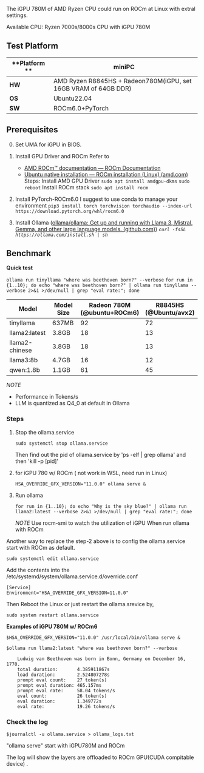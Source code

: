 
The iGPU 780M of AMD Ryzen CPU could run on ROCm at Linux with extral settings. 

Available CPU: Ryzen 7000s/8000s CPU with iGPU 780M

## Test Platform

| **Platform ** | **miniPC**                                                      |
| ------------- | --------------------------------------------------------------- |
| **HW**        | AMD Ryzen R8845HS + Radeon780M(iGPU, set 16GB VRAM of 64GB DDR) |
| **OS**        | Ubuntu22.04                                                     |
| **SW**        | ROCm6.0+PyTorch                                                 |


## Prerequisites
0. Set UMA for iGPU in BIOS.
1. Install GPU Driver and ROCm
	Refer to 
	 - [AMD ROCm™ documentation — ROCm Documentation](https://rocmdocs.amd.com/en/latest/)
	 - [Ubuntu native installation — ROCm installation (Linux) (amd.com)](https://rocm.docs.amd.com/projects/install-on-linux/en/latest/how-to/native-install/ubuntu.html) 
	Steps:
		Install AMD GPU Driver
		`sudo apt install amdgpu-dkms`
		`sudo reboot`
		Install ROCm stack
		`sudo apt install rocm`

2. Install PyTorch-ROCm6.0
	I suggest to use conda to manage your environment
	`pip3 install torch torchvision torchaudio --index-url https://download.pytorch.org/whl/rocm6.0`

3. Install Ollama ([ollama/ollama: Get up and running with Llama 3, Mistral, Gemma, and other large language models. (github.com)](https://github.com/ollama/ollama))
	*`curl -fsSL https://ollama.com/install.sh | sh`*

## Benchmark

**Quick test**

`ollama run tinyllama "where was beethoven born?" --verbose`
`for run in {1..10}; do echo "where was beethoven born?" | ollama run tinyllama --verbose 2>&1 >/dev/null | grep "eval rate:"; done`   

| Model          | Model Size | Radeon 780M<br>(@ubuntu+ROCm6) | R8845HS<br>(@Ubuntu/avx2) |
| -------------- | ---------- | --------------------------- | -------------------- |
| tinyllama      | 637MB      | 92                          | 72                   |
| llama2:latest  | 3.8GB      | 18                          | 13                   |
| llama2-chinese | 3.8GB      | 18                          | 13                   |
| llama3:8b      | 4.7GB      | 16                          | 12                   |
| qwen:1.8b      | 1.1GB      | 61                          | 45                   |

*NOTE* 
- Performance in Tokens/s
- LLM is quantized as Q4_0 at default in Ollama

### Steps
1. Stop the ollama.service
   
	`sudo systemctl stop ollama.service`
	
   Then find out the pid of ollama.service by 'ps -elf | grep ollama' and then 'kill -p [pid]'
   
2. for iGPU 780 w/ ROCm ( not work in WSL, need run in Linux)

	`HSA_OVERRIDE_GFX_VERSION="11.0.0" ollama serve &`

3. Run ollama
   
	`for run in {1..10}; do echo "Why is the sky blue?" | ollama run llama2:latest --verbose 2>&1 >/dev/null | grep "eval rate:"; done`
	
	 *NOTE*
   Use rocm-smi to watch the utilization of iGPU When run ollama with ROCm

Another way to replace the step-2 above is to config the ollama.service  start with ROCm as default.
	
  `sudo systemctl edit ollama.service`

Add the contents into the /etc/systemd/system/ollama.service.d/override.conf

```
[Service]
Environment="HSA_OVERRIDE_GFX_VERSION=11.0.0"
```

Then Reboot the Linux or just restart the ollama.srevice by,
	 
  `sudo system restart ollama.service`

**Examples of iGPU 780M w/ ROCm6** 
```
$HSA_OVERRIDE_GFX_VERSION="11.0.0" /usr/local/bin/ollama serve &

$ollama run llama2:latest "where was beethoven born?" --verbose
	
	Ludwig van Beethoven was born in Bonn, Germany on December 16, 1770.
	total duration:       4.385911867s
	load duration:        2.524807278s
	prompt eval count:    27 token(s)
	prompt eval duration: 465.157ms
	prompt eval rate:     58.04 tokens/s
	eval count:           26 token(s)
	eval duration:        1.349772s
	eval rate:            19.26 tokens/s
```

### Check the log

`$journalctl -u ollama.service > ollama_logs.txt`

"ollama serve" start with iGPU780M and ROCm

The log will show the layers are offloaded to ROCm GPU(CUDA compitable device) .






